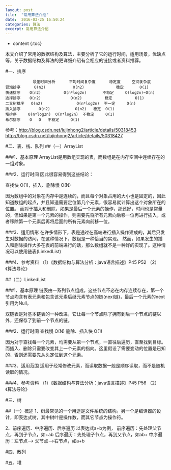 ```yaml
---
layout: post
tile:  "常用算法介绍"
date:  2016-03-25 16:50:24
categories: 算法 
excerpt: 常用算法介绍
---
```


* content
{:toc}



本文介绍了常用的数据结构及算法，主要分析了它的运行时间，适用场景，优缺点等，关于数据结构及算法的更详细介绍有会相应的链接或者资料推荐。

#一、排序


	            最差时间分析 		平均时间复杂度 	 稳定度 	 空间复杂度
	冒泡排序      O(n2)            O(n2) 	          稳定 	   O(1)
	快速排序   	O(n2) 	       O(n*log2n)     	不稳定 	O(log2n)~O(n)
	选择排序   	O(n2) 	          O(n2) 	     稳定 	     O(1)
	二叉树排序 	O(n2)              	O(n*log2n) 	不一定 	O(n)
	插入排序        O(n2)         	O(n2) 	稳定 	O(1)
	堆排序 	O(n*log2n) 	O(n*log2n) 	不稳定 	O(1)
	希尔排序 	O 	O 	不稳定 	O(1)
参考：http://blog.csdn.net/lujinhong2/article/details/50318453
http://blog.csdn.net/lujinhong2/article/details/50318427


#二、表、栈、队列
##（一）ArrayList

###1、基本原理
ArrayList是用数组实现的表，而数组是在内存空间中连续存在的一组对象。

###2、运行时间
因此很容易得到这些结论：

查找快 O(1)，插入、删除慢 O(N)

因为数组中的对象在内存中是连续的，而且每个对象占用的大小也是固定的，因此知道数组的起点，并且知道需要定位第几个元素，很容易就计算出这个对象所在的位置。
而对于插入和删除，如果是最后一个元素的操作，那还好，时间也是常量的，但如果是第一个元素的操作，则需要先将所有元素向后移一位再进行插入，或者移除第一个元素后再将后面的所有元素向前移一位。

###3、适用情形
在许多情形下，表是通过在高端进行插入操作建成的，其后只发生对数据的访问，在这种情况下，数组是一种恰当的实现。
然而，如果发生的插入和删除操作大多在表的前端进行的话，那么数组就不是一种好的实现了。这种情况可以使用链表(LinkedList)

###4、参考资料
（1）《数据结构与算法分析：java语言描述》P45 P52
（2）《算法导论》



##（二）LinkedList

###1、基本原理
链表由一系列节点组成，这些节点不必在内存连续存在，第一个节点均含有表元素和包含该元素后继元素节点的链(next链)，最后一个元素的next引用为Null。

双链表是对基本链表的一种改进，它让每一个节点除了拥有到后一个节点的链以外，还保存了到前一个节点的链。

###2、运行时间
查找慢 O(N)  删除、插入快 O(1)

因为对于查找每一个元素，均需要从第一个节点，一直往后遍历，直至找到目标。
而插入、删除只需要改变其上一个元素的指向。这里假设了需要变动的位置是已知的，否则还需要先从头定位到这个元素。

###3、适用范围
适用于经常修改元素，而读取数据一般是顺序读取，而不是随机读取的情况。

###4、参考资料
（1）《数据结构与算法分析：java语言描述》P45 P56
（2）《算法导论》



#三、树

##（一）概述
1、树最常见的一个用途是文件系统的结构。另一个是编译器的设计，即表达式树，其中树叶是操作数，而其它节点为操作符。

2、前序遍历、中序遍历、后序遍历
以表达式a+b为例，
前序遍历：先处理父节点，再到子节点，如+ab
后序遍历：先处理子节点，再到父节点，如ab+
中序遍历：左节点--> 父节点-->右节点，如a+b

#四、散列


#五、堆
